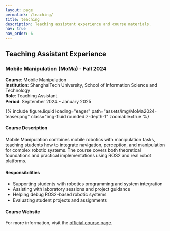 ```yaml
---
layout: page
permalink: /teaching/
title: teaching
description: Teaching assistant experience and course materials.
nav: true
nav_order: 6
---
```


## Teaching Assistant Experience

### Mobile Manipulation (MoMa) - Fall 2024

**Course**: Mobile Manipulation  
**Institution**: ShanghaiTech University, School of Information Science and Technology  
**Role**: Teaching Assistant  
**Period**: September 2024 - January 2025

<div class="row mt-3">
    <div class="col-sm mt-3 mt-md-0">
        {% include figure.liquid loading="eager" path="assets/img/MoMa2024-teaser.png" class="img-fluid rounded z-depth-1" zoomable=true %}
    </div>
</div>

#### Course Description
Mobile Manipulation combines mobile robotics with manipulation tasks, teaching students how to integrate navigation, perception, and manipulation for complex robotic systems. The course covers both theoretical foundations and practical implementations using ROS2 and real robot platforms.

#### Responsibilities
- Supporting students with robotics programming and system integration
- Assisting with laboratory sessions and project guidance
- Helping debug ROS2-based robotic systems
- Evaluating student projects and assignments

#### Course Website
For more information, visit the [official course page](https://robotics.shanghaitech.edu.cn/teaching/moma2024).
